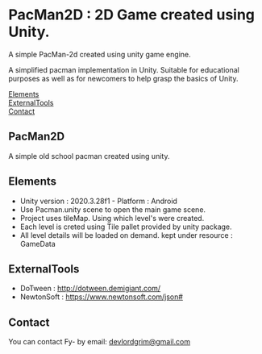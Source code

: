 # PacMan2D : 2D Game created using Unity.
A simple PacMan-2d created using unity game engine.

A simplified pacman implementation in Unity. Suitable for educational purposes as well as for newcomers to help grasp the basics of Unity.

[Elements](#Elements)  
[ExternalTools](#ExternalTools)  
[Contact](#contact)

## PacMan2D
A simple old school pacman created using unity.

## Elements
* Unity version : 2020.3.28f1 - Platform : Android 
* Use Pacman.unity scene to open the main game scene.
* Project uses tileMap. Using which level's were created.
* Each level is creted using Tile pallet provided by unity package. 
* All level details will be loaded on demand. kept under resource : GameData

## ExternalTools
* DoTween : http://dotween.demigiant.com/
* NewtonSoft : https://www.newtonsoft.com/json#

## Contact 
You can contact Fy- by email: devlordgrim@gmail.com
